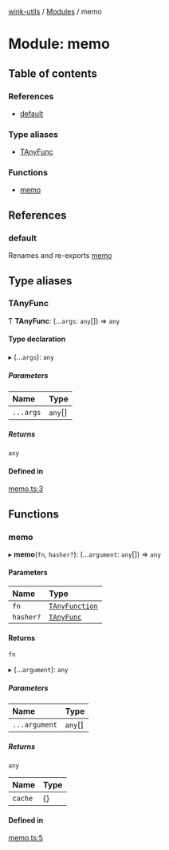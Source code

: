 [wink-utils](../README.md) / [Modules](../modules.md) / memo

# Module: memo

## Table of contents

### References

- [default](memo.md#default)

### Type aliases

- [TAnyFunc](memo.md#tanyfunc)

### Functions

- [memo](memo.md#memo)

## References

### default

Renames and re-exports [memo](memo.md#memo)

## Type aliases

### TAnyFunc

Ƭ **TAnyFunc**: (...`args`: `any`[]) => `any`

#### Type declaration

▸ (...`args`): `any`

##### Parameters

| Name | Type |
| :------ | :------ |
| `...args` | `any`[] |

##### Returns

`any`

#### Defined in

[memo.ts:3](https://github.com/huahuahuahuahuahua/wink-utils/blob/60986b6/src/memo.ts#L3)

## Functions

### memo

▸ **memo**(`fn`, `hasher?`): (...`argument`: `any`[]) => `any`

#### Parameters

| Name | Type |
| :------ | :------ |
| `fn` | [`TAnyFunction`](debounce.md#tanyfunction) |
| `hasher?` | [`TAnyFunc`](memo.md#tanyfunc) |

#### Returns

`fn`

▸ (...`argument`): `any`

##### Parameters

| Name | Type |
| :------ | :------ |
| `...argument` | `any`[] |

##### Returns

`any`

| Name | Type |
| :------ | :------ |
| `cache` | {} |

#### Defined in

[memo.ts:5](https://github.com/huahuahuahuahuahua/wink-utils/blob/60986b6/src/memo.ts#L5)
